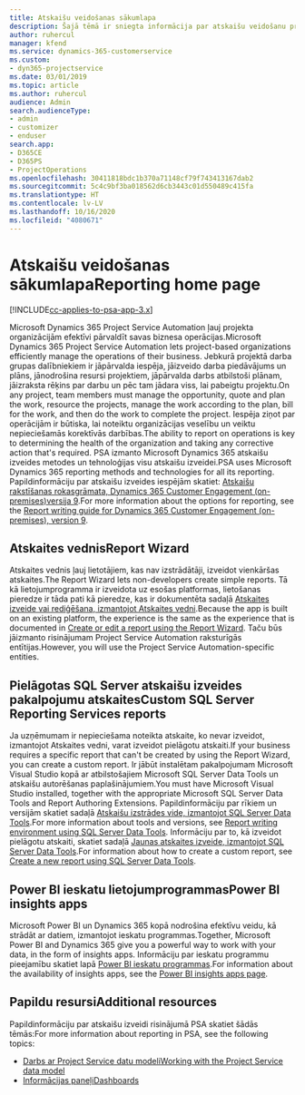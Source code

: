 ```yaml
---
title: Atskaišu veidošanas sākumlapa
description: Šajā tēmā ir sniegta informācija par atskaišu veidošanu programmā Dynamics 365 Project Service Automation.
author: ruhercul
manager: kfend
ms.service: dynamics-365-customerservice
ms.custom:
- dyn365-projectservice
ms.date: 03/01/2019
ms.topic: article
ms.author: ruhercul
audience: Admin
search.audienceType:
- admin
- customizer
- enduser
search.app:
- D365CE
- D365PS
- ProjectOperations
ms.openlocfilehash: 30411818bdc1b370a71148cf79f743413167dab2
ms.sourcegitcommit: 5c4c9bf3ba018562d6cb3443c01d550489c415fa
ms.translationtype: HT
ms.contentlocale: lv-LV
ms.lasthandoff: 10/16/2020
ms.locfileid: "4080671"
---
```

# <a name="reporting-home-page"></a><span data-ttu-id="b2eff-103">Atskaišu veidošanas sākumlapa</span><span class="sxs-lookup"><span data-stu-id="b2eff-103">Reporting home page</span></span>

[!INCLUDE[cc-applies-to-psa-app-3.x](../includes/cc-applies-to-psa-app-3x.md)]

<span data-ttu-id="b2eff-104">Microsoft Dynamics 365 Project Service Automation ļauj projekta organizācijām efektīvi pārvaldīt savas biznesa operācijas.</span><span class="sxs-lookup"><span data-stu-id="b2eff-104">Microsoft Dynamics 365 Project Service Automation lets project-based organizations efficiently manage the operations of their business.</span></span> <span data-ttu-id="b2eff-105">Jebkurā projektā darba grupas dalībniekiem ir jāpārvalda iespēja, jāizveido darba piedāvājums un plāns, jānodrošina resursi projektiem, jāpārvalda darbs atbilstoši plānam, jāizraksta rēķins par darbu un pēc tam jādara viss, lai pabeigtu projektu.</span><span class="sxs-lookup"><span data-stu-id="b2eff-105">On any project, team members must manage the opportunity, quote and plan the work, resource the projects, manage the work according to the plan, bill for the work, and then do the work to complete the project.</span></span> <span data-ttu-id="b2eff-106">Iespēja ziņot par operācijām ir būtiska, lai noteiktu organizācijas veselību un veiktu nepieciešamās korektīvās darbības.</span><span class="sxs-lookup"><span data-stu-id="b2eff-106">The ability to report on operations is key to determining the health of the organization and taking any corrective action that's required.</span></span> <span data-ttu-id="b2eff-107">PSA izmanto Microsoft Dynamics 365 atskaišu izveides metodes un tehnoloģijas visu atskaišu izveidei.</span><span class="sxs-lookup"><span data-stu-id="b2eff-107">PSA uses Microsoft Dynamics 365 reporting methods and technologies for all its reporting.</span></span> <span data-ttu-id="b2eff-108">Papildinformāciju par atskaišu izveides iespējām skatiet: [Atskaišu rakstīšanas rokasgrāmata, Dynamics 365 Customer Engagement (on-premises)versija 9](https://docs.microsoft.com/dynamics365/customerengagement/on-premises/analytics/reporting-analytics-with-dynamics-365).</span><span class="sxs-lookup"><span data-stu-id="b2eff-108">For more information about the options for reporting, see the [Report writing guide for Dynamics 365 Customer Engagement (on-premises), version 9](https://docs.microsoft.com/dynamics365/customerengagement/on-premises/analytics/reporting-analytics-with-dynamics-365).</span></span>

## <a name="report-wizard"></a><span data-ttu-id="b2eff-109">Atskaites vednis</span><span class="sxs-lookup"><span data-stu-id="b2eff-109">Report Wizard</span></span>

<span data-ttu-id="b2eff-110">Atskaites vednis ļauj lietotājiem, kas nav izstrādātāji, izveidot vienkāršas atskaites.</span><span class="sxs-lookup"><span data-stu-id="b2eff-110">The Report Wizard lets non-developers create simple reports.</span></span> <span data-ttu-id="b2eff-111">Tā kā lietojumprogramma ir izveidota uz esošas platformas, lietošanas pieredze ir tāda pati kā pieredze, kas ir dokumentēta sadaļā [Atskaites izveide vai rediģēšana, izmantojot Atskaites vedni](https://docs.microsoft.com/dynamics365/customerengagement/on-premises/basics/create-edit-copy-report-wizard).</span><span class="sxs-lookup"><span data-stu-id="b2eff-111">Because the app is built on an existing platform, the experience is the same as the experience that is documented in [Create or edit a report using the Report Wizard](https://docs.microsoft.com/dynamics365/customerengagement/on-premises/basics/create-edit-copy-report-wizard).</span></span> <span data-ttu-id="b2eff-112">Taču būs jāizmanto risinājumam Project Service Automation raksturīgās entītijas.</span><span class="sxs-lookup"><span data-stu-id="b2eff-112">However, you will use the Project Service Automation-specific entities.</span></span>

## <a name="custom-sql-server-reporting-services-reports"></a><span data-ttu-id="b2eff-113">Pielāgotas SQL Server atskaišu izveides pakalpojumu atskaites</span><span class="sxs-lookup"><span data-stu-id="b2eff-113">Custom SQL Server Reporting Services reports</span></span>

<span data-ttu-id="b2eff-114">Ja uzņēmumam ir nepieciešama noteikta atskaite, ko nevar izveidot, izmantojot Atskaites vedni, varat izveidot pielāgotu atskaiti.</span><span class="sxs-lookup"><span data-stu-id="b2eff-114">If your business requires a specific report that can't be created by using the Report Wizard, you can create a custom report.</span></span> <span data-ttu-id="b2eff-115">Ir jābūt instalētam pakalpojumam Microsoft Visual Studio kopā ar atbilstošajiem Microsoft SQL Server Data Tools un atskaišu autorēšanas paplašinājumiem.</span><span class="sxs-lookup"><span data-stu-id="b2eff-115">You must have Microsoft Visual Studio installed, together with the appropriate Microsoft SQL Server Data Tools and Report Authoring Extensions.</span></span> <span data-ttu-id="b2eff-116">Papildinformāciju par rīkiem un versijām skatiet sadaļā [Atskaišu izstrādes vide, izmantojot SQL Server Data Tools](https://docs.microsoft.com/dynamics365/customerengagement/on-premises/analytics/report-writing-environment-using-sql-server-data-tools).</span><span class="sxs-lookup"><span data-stu-id="b2eff-116">For more information about tools and versions, see [Report writing environment using SQL Server Data Tools](https://docs.microsoft.com/dynamics365/customerengagement/on-premises/analytics/report-writing-environment-using-sql-server-data-tools).</span></span> <span data-ttu-id="b2eff-117">Informāciju par to, kā izveidot pielāgotu atskaiti, skatiet sadaļā [Jaunas atskaites izveide, izmantojot SQL Server Data Tools](https://docs.microsoft.com/dynamics365/customerengagement/on-premises/analytics/create-a-new-report-using-sql-server-data-tools).</span><span class="sxs-lookup"><span data-stu-id="b2eff-117">For information about how to create a custom report, see [Create a new report using SQL Server Data Tools](https://docs.microsoft.com/dynamics365/customerengagement/on-premises/analytics/create-a-new-report-using-sql-server-data-tools).</span></span>

## <a name="power-bi-insights-apps"></a><span data-ttu-id="b2eff-118">Power BI ieskatu lietojumprogrammas</span><span class="sxs-lookup"><span data-stu-id="b2eff-118">Power BI insights apps</span></span>

<span data-ttu-id="b2eff-119">Microsoft Power BI un Dynamics 365 kopā nodrošina efektīvu veidu, kā strādāt ar datiem, izmantojot ieskatu programmas.</span><span class="sxs-lookup"><span data-stu-id="b2eff-119">Together, Microsoft Power BI and Dynamics 365 give you a powerful way to work with your data, in the form of insights apps.</span></span> <span data-ttu-id="b2eff-120">Informāciju par ieskatu programmu pieejamību skatiet lapā [Power BI ieskatu programmas](https://powerbi.microsoft.com/power-bi-insights-apps/).</span><span class="sxs-lookup"><span data-stu-id="b2eff-120">For information about the availability of insights apps, see the [Power BI insights apps page](https://powerbi.microsoft.com/power-bi-insights-apps/).</span></span>


## <a name="additional-resources"></a><span data-ttu-id="b2eff-121">Papildu resursi</span><span class="sxs-lookup"><span data-stu-id="b2eff-121">Additional resources</span></span>
<span data-ttu-id="b2eff-122">Papildinformāciju par atskaišu izveidi risinājumā PSA skatiet šādās tēmās:</span><span class="sxs-lookup"><span data-stu-id="b2eff-122">For more information about reporting in PSA, see the following topics:</span></span>

- [<span data-ttu-id="b2eff-123">Darbs ar Project Service datu modeli</span><span class="sxs-lookup"><span data-stu-id="b2eff-123">Working with the Project Service data model</span></span>](reports-working-project-service-data-model.md)
- [<span data-ttu-id="b2eff-124">Informācijas paneļi</span><span class="sxs-lookup"><span data-stu-id="b2eff-124">Dashboards</span></span>](reports-dashboards.md)

